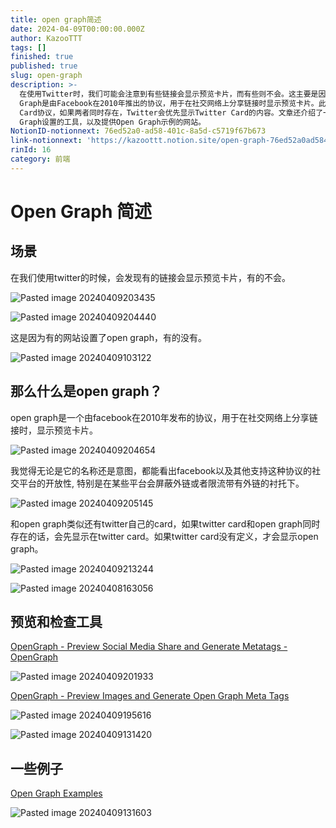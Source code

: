 ```yaml
---
title: open graph简述
date: 2024-04-09T00:00:00.000Z
author: KazooTTT
tags: []
finished: true
published: true
slug: open-graph
description: >-
  在使用Twitter时，我们可能会注意到有些链接会显示预览卡片，而有些则不会。这主要是因为一些网站设置了Open Graph协议，而有些则没有。Open
  Graph是由Facebook在2010年推出的协议，用于在社交网络上分享链接时显示预览卡片。此外，Twitter也有自己的Twitter
  Card协议，如果两者同时存在，Twitter会优先显示Twitter Card的内容。文章还介绍了一些检查和预览Open
  Graph设置的工具，以及提供Open Graph示例的网站。
NotionID-notionnext: 76ed52a0-ad58-401c-8a5d-c5719f67b673
link-notionnext: 'https://kazoottt.notion.site/open-graph-76ed52a0ad58401c8a5dc5719f67b673'
rinId: 16
category: 前端
---
```


# Open Graph 简述

## 场景

在我们使用twitter的时候，会发现有的链接会显示预览卡片，有的不会。

![Pasted image 20240409203435](https://pictures.kazoottt.top/2024/04/2024049-bc909874e20bb629c839253d3943d659.png)

![Pasted image 20240409204440](https://pictures.kazoottt.top/2024/04/2024049-4a9e81697a9703fe745e3052d4cbd1cd.png)

这是因为有的网站设置了open graph，有的没有。

![Pasted image 20240409103122](https://pictures.kazoottt.top/2024/04/2024049-087f0fbb7b7c5f497748c7fb9a12cdda.png)

## 那么什么是open graph？

open graph是一个由facebook在2010年发布的协议，用于在社交网络上分享链接时，显示预览卡片。

![Pasted image 20240409204654](https://pictures.kazoottt.top/2024/04/2024049-3dd20b82e78f86d49d9b7994a75ecb5c.png)

我觉得无论是它的名称还是意图，都能看出facebook以及其他支持这种协议的社交平台的开放性, 特别是在某些平台会屏蔽外链或者限流带有外链的衬托下。

![Pasted image 20240409205145](https://pictures.kazoottt.top/2024/04/2024049-df5e5b3488dffbd26760c4e44ee0914a.png)

和open graph类似还有twitter自己的card，如果twitter card和open graph同时存在的话，会先显示在twitter card。如果twitter card没有定义，才会显示open graph。

![Pasted image 20240409213244](https://pictures.kazoottt.top/2024/04/2024049-4621b20b74ec8f5aed0a133d5f38d28e.png)

![Pasted image 20240408163056](https://pictures.kazoottt.top/2024/04/2024049-ab3a3a2fdeb0b839edc4ad6b2b226515.png)

## 预览和检查工具

[OpenGraph - Preview Social Media Share and Generate Metatags - OpenGraph](https://www.opengraph.xyz/)

![Pasted image 20240409201933](https://pictures.kazoottt.top/2024/04/2024049-ef4f78169782a186e08463a76ff65f1f.png)

[OpenGraph - Preview Images and Generate Open Graph Meta Tags](https://opengraph.dev/)

![Pasted image 20240409195616](https://pictures.kazoottt.top/2024/04/2024049-6901afe74ffbf8affe03e69a0ffecfa4.png)

![Pasted image 20240409131420](https://pictures.kazoottt.top/2024/04/2024049-c92de25d68dbdfbd37639c11df5bb091.png)

## 一些例子

[Open Graph Examples](https://opengraphexamples.com/)

![Pasted image 20240409131603](https://pictures.kazoottt.top/2024/04/2024049-188a013e0965f2e4b004de4a915b07b7.png)
